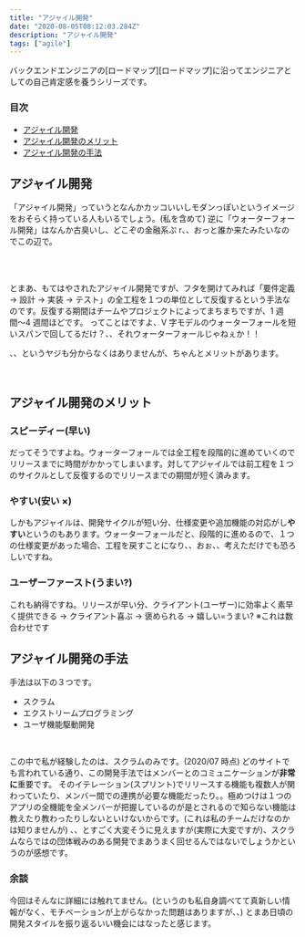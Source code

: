 ```yaml
---
title: "アジャイル開発"
date: "2020-08-05T08:12:03.284Z"
description: "アジャイル開発"
tags: ["agile"]
---
```


バックエンドエンジニアの[ロードマップ][ロードマップ]に沿ってエンジニアとしての自己肯定感を養うシリーズです。

### 目次

- [アジャイル開発](#アジャイル開発)
- [アジャイル開発のメリット](#アジャイル開発のメリット)
- [アジャイル開発の手法](#アジャイル開発の手法)

## アジャイル開発

「アジャイル開発」っていうとなんかカッコいいしモダンっぽいというイメージをおそらく持っている人もいるでしょう。(私を含めて)
逆に「ウォーターフォール開発」はなんか古臭いし、どこぞの金融系ぷ r、、おっと誰か来たみたいなのでこの辺で。

<br>
<br>

とまあ、もてはやされたアジャイル開発ですが、フタを開けてみれば「要件定義 → 設計 → 実装 → テスト」の全工程を１つの単位として反復するという手法なのです。反復する期間はチームやプロジェクトによってまちまちですが、1 週間〜4 週間ほどです。
ってことはですよ、V 字モデルのウォーターフォールを短いスパンで回してるだけ？、、それウォーターフォールじゃねぇか！！

、、というヤジも分からなくはありませんが、ちゃんとメリットがあります。

<br>

## アジャイル開発のメリット

### スピーディー(早い)

だってそうですよね。ウォーターフォールでは全工程を段階的に進めていくのでリリースまでに時間がかかってしまいます。対してアジャイルでは前工程を１つのサイクルとして反復するのでリリースまでの期間が短く済みます。

### やすい(安い ×)

しかもアジャイルは、開発サイクルが短い分、仕様変更や追加機能の対応がし**やすい**というのもあります。ウォーターフォールだと、段階的に進めるので、１つの仕様変更があった場合、工程を戻すことになり、、おぉ、、考えただけでも恐ろしいですね。

### ユーザーファースト(うまい?)

これも納得ですね。リリースが早い分、クライアント(ユーザー)に効率よく素早く提供できる → クライアント喜ぶ → 褒められる → 嬉しい=うまい?
※これは数合わせです

## アジャイル開発の手法

手法は以下の３つです。

- スクラム
- エクストリームプログラミング
- ユーザ機能駆動開発

<br>

この中で私が経験したのは、スクラムのみです。(2020/07 時点)
どのサイトでも言われている通り、この開発手法ではメンバーとのコミュニケーションが**非常に**重要です。
そのイテレーション(スプリント)でリリースする機能も複数人が関わっていたり、メンバー間での連携が必要な機能だったり。。極めつけは１つのアプリの全機能を全メンバーが把握しているのが是とされるので知らない機能は教えたり教わったりしないといけないからです。(これは私のチームだけなのかは知りませんが)
、、とすごく大変そうに見えますが(実際に大変ですが)、スクラムならではの団体戦みのある開発でまあうまく回せるんではないでしょうかというのが感想です。

### 余談

今回はそんなに詳細には触れてません。(というのも私自身調べてて真新しい情報がなく、モチベーションが上がらなかった問題はありますが、、)
とまあ日頃の開発スタイルを振り返るいい機会にはなったと感じます。
